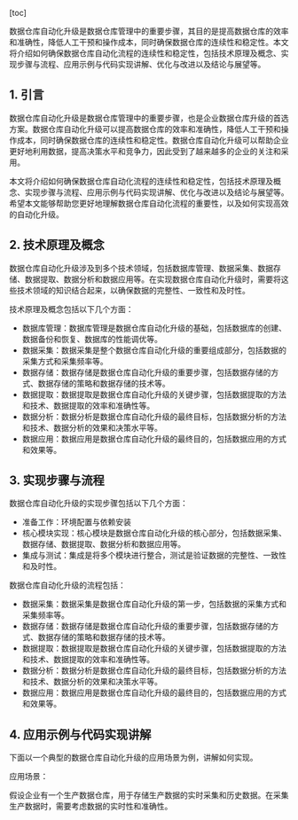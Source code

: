 
[toc]                    
                
                
数据仓库自动化升级是数据仓库管理中的重要步骤，其目的是提高数据仓库的效率和准确性，降低人工干预和操作成本，同时确保数据仓库的连续性和稳定性。本文将介绍如何确保数据仓库自动化流程的连续性和稳定性，包括技术原理及概念、实现步骤与流程、应用示例与代码实现讲解、优化与改进以及结论与展望等。

## 1. 引言

数据仓库自动化升级是数据仓库管理中的重要步骤，也是企业数据仓库升级的首选方案。数据仓库自动化升级可以提高数据仓库的效率和准确性，降低人工干预和操作成本，同时确保数据仓库的连续性和稳定性。数据仓库自动化升级可以帮助企业更好地利用数据，提高决策水平和竞争力，因此受到了越来越多的企业的关注和采用。

本文将介绍如何确保数据仓库自动化流程的连续性和稳定性，包括技术原理及概念、实现步骤与流程、应用示例与代码实现讲解、优化与改进以及结论与展望等。希望本文能够帮助您更好地理解数据仓库自动化流程的重要性，以及如何实现高效的自动化升级。

## 2. 技术原理及概念

数据仓库自动化升级涉及到多个技术领域，包括数据库管理、数据采集、数据存储、数据提取、数据分析和数据应用等。在实现数据仓库自动化升级时，需要将这些技术领域的知识结合起来，以确保数据的完整性、一致性和及时性。

技术原理及概念包括以下几个方面：

- 数据库管理：数据库管理是数据仓库自动化升级的基础，包括数据库的创建、数据备份和恢复、数据库的性能调优等。
- 数据采集：数据采集是整个数据仓库自动化升级的重要组成部分，包括数据的采集方式和采集频率等。
- 数据存储：数据存储是数据仓库自动化升级的重要步骤，包括数据存储的方式、数据存储的策略和数据存储的技术等。
- 数据提取：数据提取是数据仓库自动化升级的关键步骤，包括数据提取的方法和技术、数据提取的效率和准确性等。
- 数据分析：数据分析是数据仓库自动化升级的最终目标，包括数据分析的方法和技术、数据分析的效果和决策水平等。
- 数据应用：数据应用是数据仓库自动化升级的最终目的，包括数据应用的方式和效果等。

## 3. 实现步骤与流程

数据仓库自动化升级的实现步骤包括以下几个方面：

- 准备工作：环境配置与依赖安装
- 核心模块实现：核心模块是数据仓库自动化升级的核心部分，包括数据采集、数据存储、数据提取、数据分析和数据应用等。
- 集成与测试：集成是将多个模块进行整合，测试是验证数据的完整性、一致性和及时性。

数据仓库自动化升级的流程包括：

- 数据采集：数据采集是数据仓库自动化升级的第一步，包括数据的采集方式和采集频率等。
- 数据存储：数据存储是数据仓库自动化升级的重要步骤，包括数据存储的方式、数据存储的策略和数据存储的技术等。
- 数据提取：数据提取是数据仓库自动化升级的关键步骤，包括数据提取的方法和技术、数据提取的效率和准确性等。
- 数据分析：数据分析是数据仓库自动化升级的最终目标，包括数据分析的方法和技术、数据分析的效果和决策水平等。
- 数据应用：数据应用是数据仓库自动化升级的最终目的，包括数据应用的方式和效果等。

## 4. 应用示例与代码实现讲解

下面以一个典型的数据仓库自动化升级的应用场景为例，讲解如何实现。

应用场景：

假设企业有一个生产数据仓库，用于存储生产数据的实时采集和历史数据。在采集生产数据时，需要考虑数据的实时性和准确性。

